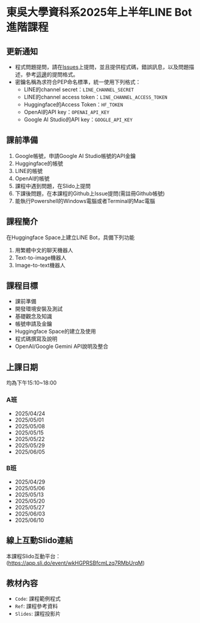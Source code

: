 # 東吳大學資科系2025年上半年LINE Bot進階課程

## 更新通知

* 程式問題提問，請在[Issues](https://github.com/joshhu/sculinebot2025/issues)上提問，並且提供程式碼，錯誤訊息，以及問題描述，參考[這邊](https://github.com/joshhu/sculinebot2024/issues/10)的提問格式。
* 密鑰名稱為求符合PEP命名標準，統一使用下列格式：
    - LINE的channel secret：`LINE_CHANNEL_SECRET`
    - LINE的channel access token：`LINE_CHANNEL_ACCESS_TOKEN`
    - Huggingface的Access Token：`HF_TOKEN`
    - OpenAI的API key：`OPENAI_API_KEY`
    - Google AI Studio的API key：`GOOGLE_API_KEY`

## 課前準備
1. Google帳號，申請Google AI Studio帳號的API金鑰
2. Huggingface的帳號
3. LINE的帳號
4. OpenAI的帳號
5. 課程中遇到問題，在Slido上提問
6. 下課後問題，在本課程的Github上Issue提問(需註冊Github帳號)
7. 能執行Powershell的Windows電腦或者Terminal的Mac電腦

## 課程簡介
在Huggingface Space上建立LINE Bot，具備下列功能
1. 用繁體中文的聊天機器人
2. Text-to-image機器人
3. Image-to-text機器人

## 課程目標
- 課前準備
- 開發環境安裝及測試
- 基礎觀念及知識
- 帳號申請及金鑰
- Huggingface Space的建立及使用
- 程式碼撰寫及說明
- OpenAI/Google Gemini API說明及整合

## 上課日期
均為下午15:10~18:00

### A班
- 2025/04/24
- 2025/05/01
- 2025/05/08
- 2025/05/15
- 2025/05/22
- 2025/05/29
- 2025/06/05

### B班
- 2025/04/29
- 2025/05/06
- 2025/05/13
- 2025/05/20
- 2025/05/27
- 2025/06/03
- 2025/06/10

## 線上互動Slido連結
 本課程Slido互動平台：(https://app.sli.do/event/wkHGPRSBfcmLzq7RMbUrqM)
 
## 教材內容
- `Code`: 課程範例程式
- `Ref`: 課程參考資料
- `Slides`: 課程投影片